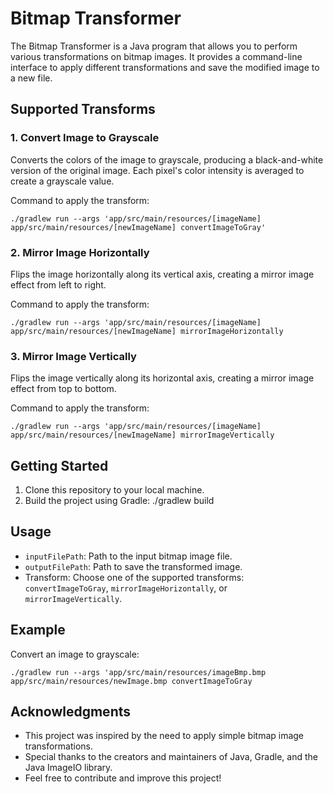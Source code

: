 # Bitmap Transformer

The Bitmap Transformer is a Java program that allows you to perform various transformations on bitmap images. It provides a command-line interface to apply different transformations and save the modified image to a new file.

## Supported Transforms

### 1. Convert Image to Grayscale

Converts the colors of the image to grayscale, producing a black-and-white version of the original image. Each pixel's color intensity is averaged to create a grayscale value.

Command to apply the transform:
```
./gradlew run --args 'app/src/main/resources/[imageName] app/src/main/resources/[newImageName] convertImageToGray'
```

### 2. Mirror Image Horizontally

Flips the image horizontally along its vertical axis, creating a mirror image effect from left to right.

Command to apply the transform:
```
./gradlew run --args 'app/src/main/resources/[imageName] app/src/main/resources/[newImageName] mirrorImageHorizontally
```

### 3. Mirror Image Vertically

Flips the image vertically along its horizontal axis, creating a mirror image effect from top to bottom.

Command to apply the transform:
```
./gradlew run --args 'app/src/main/resources/[imageName] app/src/main/resources/[newImageName] mirrorImageVertically
```

## Getting Started

1. Clone this repository to your local machine.
2. Build the project using Gradle: ./gradlew build

## Usage

- `inputFilePath`: Path to the input bitmap image file.
- `outputFilePath`: Path to save the transformed image.
- Transform: Choose one of the supported transforms: `convertImageToGray`, `mirrorImageHorizontally`, or `mirrorImageVertically`.

## Example

Convert an image to grayscale:
```
./gradlew run --args 'app/src/main/resources/imageBmp.bmp app/src/main/resources/newImage.bmp convertImageToGray

```

## Acknowledgments

- This project was inspired by the need to apply simple bitmap image transformations.
- Special thanks to the creators and maintainers of Java, Gradle, and the Java ImageIO library.
- Feel free to contribute and improve this project!

